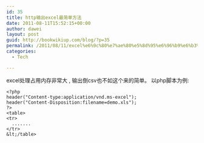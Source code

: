 ```yaml
---
id: 35
title: http输出excel最简单方法
date: 2011-08-11T15:52:15+00:00
author: dawei
layout: post
guid: http://bookwikiup.com/blog/?p=35
permalink: /2011/08/11/excel%e6%9c%80%e7%ae%80%e5%8d%95%e6%96%b9%e6%b3%95/
categories:
  - Tech

---
```

excel处理占用内存非常大 , 输出倒csv也不如这个来的简单。 以php脚本为例:

```
<?php
header("Content-type:application/vnd.ms-excel");
header("Content-Disposition:filename=demo.xls");
?>
<table>
<tr>
  .......
</tr>
&lt;/table>
```

